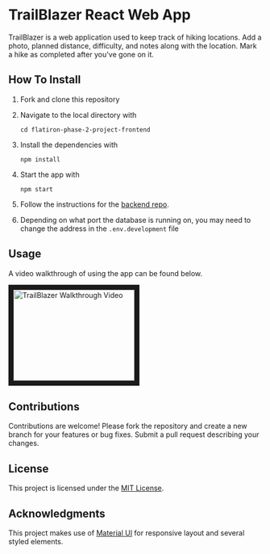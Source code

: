 # TrailBlazer React Web App

TrailBlazer is a web application used to keep track of hiking locations. Add a photo, planned distance, difficulty, and notes along with the location. Mark a hike as completed after you've gone on it.

## How To Install

1. Fork and clone this repository
2. Navigate to the local directory with

   `cd flatiron-phase-2-project-frontend`

3. Install the dependencies with

   `npm install`

4. Start the app with

   `npm start`

5. Follow the instructions for the [backend repo](https://github.com/StephenCsengo/flatiron-phase-2-project-backend).

6. Depending on what port the database is running on, you may need to change the address in the `.env.development` file

## Usage

A video walkthrough of using the app can be found below.

<a href="https://www.youtube.com/watch?v=A1O4uXizSeM
" target="_blank"><img src="https://img.youtube.com/vi/A1O4uXizSeM/0.jpg" 
alt="TrailBlazer Walkthrough Video" width="240" height="180" border="10" /></a>

## Contributions

Contributions are welcome! Please fork the repository and create a new branch for your features or bug fixes. Submit a pull request describing your changes.

## License

This project is licensed under the [MIT License](https://choosealicense.com/licenses/mit/).

## Acknowledgments

This project makes use of [Material UI](https://mui.com/) for responsive layout and several styled elements.